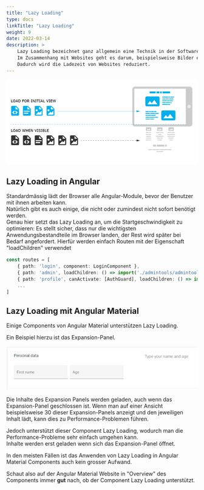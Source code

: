 ```yaml
---
title: "Lazy Loading"
type: docs
linkTitle: "Lazy Loading"
weight: 9
date: 2022-03-14
description: >
    Lazy Loading bezeichnet ganz allgemein eine Technik in der Software-Entwicklung um Daten erst bei Bedarf nachzuladen.
    Im Zusammenhang mit Websites geht es darum, beispielsweise Bilder erst dann zu vom Server zu laden, wenn diese im sichtbaren Bereicht sind.
    Dadurch wird die Ladezeit von Websites reduziert.
---
```


![Lazy loading](./images/lazy_loading.png)

## Lazy Loading in Angular
Standardmässig lädt der Browser alle Angular-Module, bevor der Benutzer mit ihnen arbeiten kann.\
Natürlich gibt es auch einige, die nicht oder zumindest nicht sofort benötigt werden.\
Genau hier setzt das Lazy Loading an, um die Startgeschwindigkeit zu optimieren: Es stellt sicher, dass nur die wichtigsten Anwendungsbestandteile
im Browser landen, der Rest wird später bei Bedarf angefordert. Hierfür werden einfach Routen mit der Eigenschaft "loadChildren" verwendet

```typescript
const routes = [
    { path: 'login', component: LoginComponent },
    { path: 'admin', loadChildren: () => import('./admintools/admintools.module').then(m => m.AdmintoolsModule)},
    { path: 'profile', canActivate: [AuthGuard], loadChildren: () => import('./profile/profile.module').then(m => m.ProfileModule)},
    ...
]
```

## Lazy Loading mit Angular Material
Einige Components von Angular Material unterstützen Lazy Loading. 

Ein Beispiel hierzu ist das Expansion-Panel.

![Expansion Panel](./images/expansion_panel.png)

Die Inhalte des Expansion Panels werden geladen, auch wenn das Expansion-Panel geschlossen ist.
Wenn man auf einer Ansicht beispielsweise 30 dieser Expansion-Panels anzeigt und den jeweiligen Inhalt lädt, kann dies zu Performance-Problemen führen.

Jedoch unterstützt dieser Component Lazy Loading, wodurch man die Performance-Probleme sehr einfach umgehen kann.\
Inhalte werden erst geladen wenn sich das Expansion-Panel öffnet.

In den meisten Fällen ist das Anwenden von Lazy Loading in Angular Material Components auch kein grosser Aufwand.

Schaut also auf der Angular Material Website in "Overview" des Components immer **gut** nach, ob der Component Lazy Loading unterstützt.